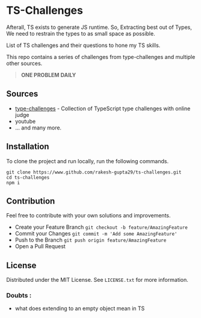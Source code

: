 # TS-Challenges

Afterall, TS exists to generate JS runtime. So, Extracting best out of Types,
We need to restrain the types to as small space as possible.

List of TS challenges and their questions to hone my TS skills.

This repo contains a series of challenges from type-challenges and multiple other sources.

> **ONE PROBLEM DAILY**

## Sources

- [type-challenges](https://github.com/type-challenges/type-challenges) - Collection of TypeScript type challenges with online judge
- youtube
- ... and many more.

## Installation

To clone the project and run locally, run the following commands.

```
git clone https://www.github.com/rakesh-gupta29/ts-challenges.git
cd ts-challenges
npm i
```

## Contribution

Feel free to contribute with your own solutions and improvements.

- Create your Feature Branch `git checkout -b feature/AmazingFeature`
- Commit your Changes `git commit -m 'Add some AmazingFeature'`
- Push to the Branch `git push origin feature/AmazingFeature`
- Open a Pull Request

## License

Distributed under the MIT License. See `LICENSE.txt` for more information.

### Doubts :

- what does extending to an empty object mean in TS
